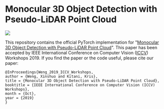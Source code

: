 # Monocular 3D Object Detection with Pseudo-LiDAR Point Cloud

<img align="center" src="https://github.com/xinshuoweng/Mono3D_PLiDAR/blob/master/github_demo.gif">

This repository contains the official PyTorch implementation for "[Monocular 3D Object Detection with Pseudo-LiDAR Point Cloud](https://arxiv.org/pdf/1903.09847.pdf)". This paper has been accepted by IEEE International Conference on Computer Vision ([ICCV](http://iccv2019.thecvf.com/)) Workshops 2019. If you find the paper or the code useful, please cite our paper:

```
@InProceedings{Weng_2019_ICCV_Workshops,
author = {Weng, Xinshuo and Kitani, Kris},
title = {Monocular 3D Object Detection with Pseudo-LiDAR Point Cloud},
booktitle = {IEEE International Conference on Computer Vision (ICCV) Workshops},
month = {Oct},
year = {2019}
}
```
